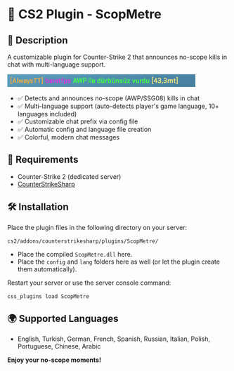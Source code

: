 # 🔫 CS2 Plugin - ScopMetre

## 📌 Description

A customizable plugin for Counter-Strike 2 that announces no-scope kills in chat with multi-language support.

![NoScope Plugin Demo](https://github.com/beradmc/CS2-NoScope-Announce/blob/main/screenshots/ScopMetre.png?raw=true)

- ✅ Detects and announces no-scope (AWP/SSG08) kills in chat
- ✅ Multi-language support (auto-detects player's game language, 10+ languages included)
- ✅ Customizable chat prefix via config file
- ✅ Automatic config and language file creation
- ✅ Colorful, modern chat messages

## 🧩 Requirements

- Counter-Strike 2 (dedicated server)
- [CounterStrikeSharp](https://github.com/roflmuffin/CounterStrikeSharp)

## 🛠️ Installation

Place the plugin files in the following directory on your server:

```
cs2/addons/counterstrikesharp/plugins/ScopMetre/
```

- Place the compiled `ScopMetre.dll` here.
- Place the `config` and `lang` folders here as well (or let the plugin create them automatically).

Restart your server or use the server console command:
```
css_plugins load ScopMetre
```

## 🌍 Supported Languages

- English, Turkish, German, French, Spanish, Russian, Italian, Polish, Portuguese, Chinese, Arabic

**Enjoy your no-scope moments!** 
